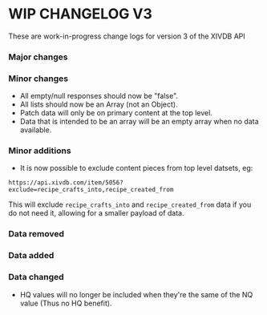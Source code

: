 # WIP CHANGELOG V3

These are work-in-progress change logs for version 3 of the XIVDB API

### Major changes


### Minor changes

- All empty/null responses should now be "false".
- All lists should now be an Array (not an Object).
- Patch data will only be on primary content at the top level.
- Data that is intended to be an array will be an empty array when no data available.

### Minor additions

- It is now possible to exclude content pieces from top level datsets, eg:
```
https://api.xivdb.com/item/5056?exclude=recipe_crafts_into,recipe_created_from
```

This will exclude `recipe_crafts_into` and `recipe_created_from` data if you do not need it, allowing for a smaller payload of data.


### Data removed


### Data added


### Data changed

- HQ values will no longer be included when they're the same of the NQ value (Thus no HQ benefit).

